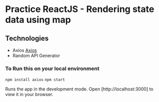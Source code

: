 # Practice ReactJS - Rendering state data using map

## Technologies

- Axios [Axios](https://github.com/axios/axios)
- Random API Generator

### To Run this on your local environment

`npm install axios`
`npm start`

Runs the app in the development mode.
Open [http://localhost:3000] to view it in your browser.
